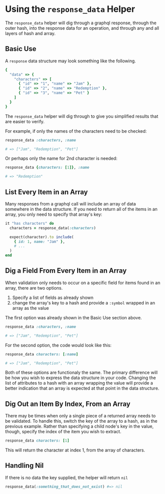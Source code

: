 # Using the `response_data` Helper

The `response_data` helper will dig through a graphql response, through
the outer hash, into the response data for an operation, and through any
and all layers of hash and array. 

## Basic Use

A `response` data structure may look something like the following.

```ruby
{
  "data" => {
    "characters" => [
      { "id" => "1", "name" => "Jam" },
      { "id" => "2", "name" => "Redemption" },
      { "id" => "3", "name" => "Pet" }
    ]
  }
}
```

The `response_data` helper will dig through to give you simplified
results that are easier to verify.

For example, if only the names of the characters need to be checked:

```ruby
response_data :characters, :name

# => ["Jam", "Redemption", "Pet"]
```

Or perhaps only the name for 2nd character is needed:

```ruby
response_data {characters: [1]}, :name

# => "Redemption"
```

## List Every Item in an Array

Many responses from a graphql call will include an array of data somewhere
in the data structure. If you need to return all of the items in an array,
you only need to specify that array's key:

```ruby
it "has characters" do
  characters = response_data(:characters)

  expect(character).to include(
    { id: 1, name: "Jam" },
    # ...
  )
end
```

## Dig a Field From Every Item in an Array

When validation only needs to occur on a specific field for items found in
an array, there are two options.

1. Specify a list of fields as already shown
2. change the array's key to a hash and provide a `:symbol` wrapped in an array as the value

The first option was already shown in the Basic Use section above. 

```ruby
response_data :characters, :name

# => ["Jam", "Redemption", "Pet"]
```

For the second option, the code would look like this:

```ruby
response_data characters: [:name]

# => ["Jam", "Redemption", "Pet"]
```

Both of these options are functionaly the same. The primary difference will be
how you wish to express the data structure in your code. Changing the list of
attributes to a hash with an array wrapping the value will provide a better
indication that an array is expected at that point in the data structure.

## Dig Out an Item By Index, From an Array

There may be times when only a single piece of a returned array needs to be
validated. To handle this, switch the key of the array to a hash, as in the
previous example. Rather than specifying a child node's key in the value, though,
specify the index of the item you wish to extract.

```ruby
response_data characters: [1]
```

This will return the character at index 1, from the array of characters.

## Handling Nil

If there is no data the key supplied, the helper will return `nil`

```ruby
response_data(:something_that_does_not_exist) #=> nil
```

